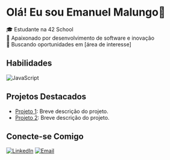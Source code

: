 # Olá! Eu sou Emanuel Malungo👋

🎓 Estudante na 42 School  
🚀 Apaixonado por desenvolvimento de software e inovação  
💼 Buscando oportunidades em [área de interesse]  

## Habilidades
![JavaScript](https://img.shields.io/badge/JavaScript-F7DF1E?style=for-the-badge&logo=javascript&logoColor=black)

## Projetos Destacados
- [Projeto 1](https://github.com/usuario/projeto1): Breve descrição do projeto.
- [Projeto 2](https://github.com/usuario/projeto2): Breve descrição do projeto.

## Conecte-se Comigo
[![LinkedIn](https://img.shields.io/badge/LinkedIn-0077B5?style=for-the-badge&logo=linkedin&logoColor=white)](https://linkedin.com/in/seu-perfil)
[![Email](https://img.shields.io/badge/Email-D14836?style=for-the-badge&logo=gmail&logoColor=white)](mailto:seuemail@gmail.com)

